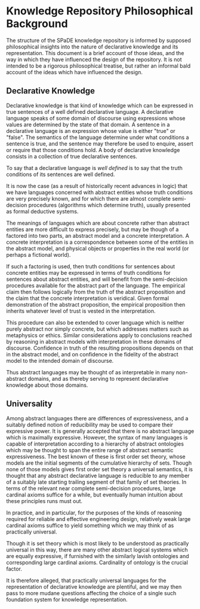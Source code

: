 # Knowledge Repository Philosophical Background

The structure of the SPaDE knowledge repository is informed by supposed philosophical insights into the nature of declarative knowledge and its representation.
This document is a brief account of those ideas, and the way in which they have influenced the design of the repository.
It is not intended to be a rigorous philosophical treatise, but rather an informal bald account of the ideas which have influenced the design.

## Declarative Knowledge

Declarative knowledge is that kind of knowledge which can be expressed in true sentences of a well defined declarative language.
A declarative language speaks of some domain of discourse using expressions whose values are determined by the state of that domain.
A sentence in a declarative language is an expression whose value is either "true" or "false".
The semantics of the language determine under what conditions a sentence is true, and the sentence may therefore be used to enquire, assert or require that those conditions hold.
A body of declarative knowledge consists in a collection of true declarative sentences.

To say that a declarative language is *well defined* is to say that the truth conditions of its sentences are well defined.

It is now the case (as a result of historically recent advances in logic) that we have languages concerned with abstract entities whose truth conditions are very precisely known, and for which there are almost complete semi-decision procedures (algorithms which determine truth), usually presented as formal deductive systems.

The meanings of languages which are about concrete rather than abstract entities are more difficult to express precisely, but may be though of a factored into two parts, an abstract model and a concrete interpretation.
A concrete interpretation is a correspondence between some of the entities in the abstract model, and physical objects or properties in the real world (or perhaps a fictional world).

If such a factoring is used, then truth conditions for sentences about concrete entities may be expressed in terms of truth conditions for sentences about abstract entities, and will benefit from the semi-decision procedures available for the abstract part of the language.
The empirical claim then follows logically from the truth of the abstract proposition and the claim that the concrete interpretation is veridical.
Given formal demonstration of the abstract proposition, the empirical proposition then inherits whatever level of trust is vested in the interpretation.

This procedure can also be extended to cover language which is neither purely abstract nor simply concrete, but which addresses matters such as metaphysics or ethics.
Similar considerations apply to conclusions reached by reasoning in abstract models with interpretation in these domains of discourse.
Confidence in truth of the resulting propositions depends on that in the abstract model, and on confidence in the fidelity of the abstract model to the intended domain of discourse.

Thus abstract languages may be thought of as interpretable in many non-abstract domains, and as thereby serving to represent declarative knowledge about those domains.

## Universality

Among abstract languages there are differences of expressiveness, and a suitably defined notion of reducibility may be used to compare their expressive power.
It is generally accepted that there is no abstract language which is maximally expressive.
However, the syntax of many languages is capable of interpretation according to a hierarchy of abstract ontologies which may be thought to span the entire range of abstract semantic expressiveness.
The best known of these is first order set theory, whose models are the initial segments of the cumulative hierarchy of sets.
Though none of those models gives first order set theory a universal semantics, it is thought that any abstract declarative language is reducible to any member of a suitably late starting trailing segment of that family of set theories.
In terms of the relevant near complete semi-decision procedures, large cardinal axioms suffice for a while, but eventually human intuition about these principles runs must out.

In practice, and in particular, for the purposes of the kinds of reasoning required for reliable and effective engineering design, relatively weak large cardinal axioms suffice to yield something which we may think of as practically universal.

Though it is set theory which is most likely to be understood as practically universal in this way, there are many other abstract logical systems which are equally expressive, if furnished with the similarly lavish ontologies and corresponding large cardinal axioms.
Cardinality of ontology is the crucial factor.

It is therefore alleged, that practically universal languages for the representation of declarative knowledge are plentiful, and we may then pass to more mudane questions affecting the choice of a single such foundation system for knowledge representation.
